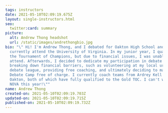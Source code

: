 ```yaml
---
tags: instructors
date: 2021-05-10T02:09:19.675Z
layout: single-instructors.html
seo:
  twitter:card: summary
picture:
  alt: Andrew Thong headshot
  url: /static/images/andrethongbio.jpg
bio: "\" Hi! I'm Andrew Thong, and I debated for Oakton High School and
  currently attend the University of Virginia. In my junior year, I qualified to
  the Tournament of Champions, but due to financial issues, I was unable to
  attend. Afterwards, I decided to dedicate my participation in debate to
  breaking down financial barriers, such as volunteering at my local urban
  debate league, providing free coaching, and ultimately deciding to make NOVA
  Debate Camp free of charge. I currently coach teams from Ardrey Kell and
  Oakton, both of which have fully qualified to the Gold TOC. I can't wait for
  NOVA this year!\""
name: Andrew Thong
created-on: 2021-05-10T02:09:19.703Z
updated-on: 2021-05-10T02:09:19.715Z
published-on: 2021-05-10T02:09:19.732Z
---
```


